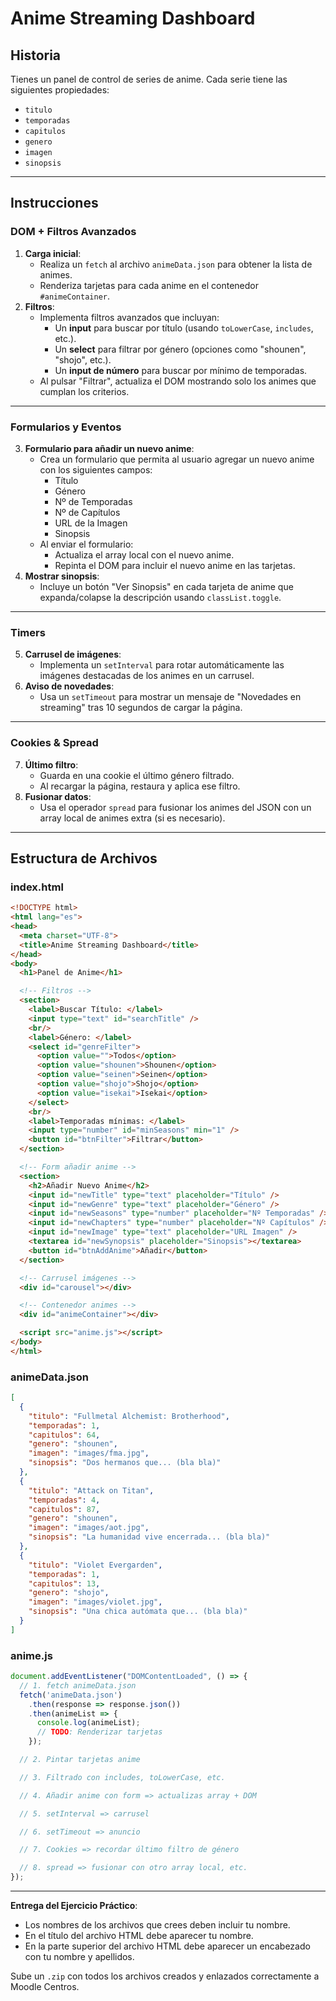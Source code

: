 # Anime Streaming Dashboard

## Historia
Tienes un panel de control de series de anime. Cada serie tiene las siguientes propiedades: 
- `titulo`
- `temporadas`
- `capitulos`
- `genero`
- `imagen`
- `sinopsis`

---

## Instrucciones

### DOM + Filtros Avanzados
1. **Carga inicial**:
   - Realiza un `fetch` al archivo `animeData.json` para obtener la lista de animes.
   - Renderiza tarjetas para cada anime en el contenedor `#animeContainer`.
2. **Filtros**:
   - Implementa filtros avanzados que incluyan:
     - Un **input** para buscar por título (usando `toLowerCase`, `includes`, etc.).
     - Un **select** para filtrar por género (opciones como "shounen", "shojo", etc.).
     - Un **input de número** para buscar por mínimo de temporadas.
   - Al pulsar "Filtrar", actualiza el DOM mostrando solo los animes que cumplan los criterios.

---

### Formularios y Eventos
3. **Formulario para añadir un nuevo anime**:
   - Crea un formulario que permita al usuario agregar un nuevo anime con los siguientes campos:
     - Título
     - Género
     - Nº de Temporadas
     - Nº de Capítulos
     - URL de la Imagen
     - Sinopsis
   - Al enviar el formulario:
     - Actualiza el array local con el nuevo anime.
     - Repinta el DOM para incluir el nuevo anime en las tarjetas.
4. **Mostrar sinopsis**:
   - Incluye un botón "Ver Sinopsis" en cada tarjeta de anime que expanda/colapse la descripción usando `classList.toggle`.

---

### Timers
5. **Carrusel de imágenes**:
   - Implementa un `setInterval` para rotar automáticamente las imágenes destacadas de los animes en un carrusel.
6. **Aviso de novedades**:
   - Usa un `setTimeout` para mostrar un mensaje de "Novedades en streaming" tras 10 segundos de cargar la página.

---

### Cookies & Spread
7. **Último filtro**:
   - Guarda en una cookie el último género filtrado.
   - Al recargar la página, restaura y aplica ese filtro.
8. **Fusionar datos**:
   - Usa el operador `spread` para fusionar los animes del JSON con un array local de animes extra (si es necesario).

---

## Estructura de Archivos

### index.html
```html
<!DOCTYPE html>
<html lang="es">
<head>
  <meta charset="UTF-8">
  <title>Anime Streaming Dashboard</title>
</head>
<body>
  <h1>Panel de Anime</h1>

  <!-- Filtros -->
  <section>
    <label>Buscar Título: </label>
    <input type="text" id="searchTitle" />
    <br/>
    <label>Género: </label>
    <select id="genreFilter">
      <option value="">Todos</option>
      <option value="shounen">Shounen</option>
      <option value="seinen">Seinen</option>
      <option value="shojo">Shojo</option>
      <option value="isekai">Isekai</option>
    </select>
    <br/>
    <label>Temporadas mínimas: </label>
    <input type="number" id="minSeasons" min="1" />
    <button id="btnFilter">Filtrar</button>
  </section>

  <!-- Form añadir anime -->
  <section>
    <h2>Añadir Nuevo Anime</h2>
    <input id="newTitle" type="text" placeholder="Título" />
    <input id="newGenre" type="text" placeholder="Género" />
    <input id="newSeasons" type="number" placeholder="Nº Temporadas" />
    <input id="newChapters" type="number" placeholder="Nº Capítulos" />
    <input id="newImage" type="text" placeholder="URL Imagen" />
    <textarea id="newSynopsis" placeholder="Sinopsis"></textarea>
    <button id="btnAddAnime">Añadir</button>
  </section>

  <!-- Carrusel imágenes -->
  <div id="carousel"></div>

  <!-- Contenedor animes -->
  <div id="animeContainer"></div>

  <script src="anime.js"></script>
</body>
</html>
```

### animeData.json
```json
[
  {
    "titulo": "Fullmetal Alchemist: Brotherhood",
    "temporadas": 1,
    "capitulos": 64,
    "genero": "shounen",
    "imagen": "images/fma.jpg",
    "sinopsis": "Dos hermanos que... (bla bla)"
  },
  {
    "titulo": "Attack on Titan",
    "temporadas": 4,
    "capitulos": 87,
    "genero": "shounen",
    "imagen": "images/aot.jpg",
    "sinopsis": "La humanidad vive encerrada... (bla bla)"
  },
  {
    "titulo": "Violet Evergarden",
    "temporadas": 1,
    "capitulos": 13,
    "genero": "shojo",
    "imagen": "images/violet.jpg",
    "sinopsis": "Una chica autómata que... (bla bla)"
  }
]
```

### anime.js
```javascript
document.addEventListener("DOMContentLoaded", () => {
  // 1. fetch animeData.json
  fetch('animeData.json')
    .then(response => response.json())
    .then(animeList => {
      console.log(animeList);
      // TODO: Renderizar tarjetas
    });

  // 2. Pintar tarjetas anime

  // 3. Filtrado con includes, toLowerCase, etc.

  // 4. Añadir anime con form => actualizas array + DOM

  // 5. setInterval => carrusel

  // 6. setTimeout => anuncio

  // 7. Cookies => recordar último filtro de género

  // 8. spread => fusionar con otro array local, etc.
});
```

---

**Entrega del Ejercicio Práctico**:
- Los nombres de los archivos que crees deben incluir tu nombre.
- En el título del archivo HTML debe aparecer tu nombre.
- En la parte superior del archivo HTML debe aparecer un encabezado con tu nombre y apellidos.

Sube un `.zip` con todos los archivos creados y enlazados correctamente a Moodle Centros.
